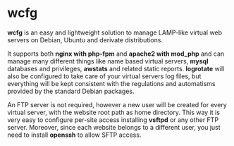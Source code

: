 wcfg
====

**wcfg** is an easy and lightweight solution to manage LAMP-like virtual web servers on Debian, Ubuntu and derivate distributions.

It supports both **nginx with php-fpm** and **apache2 with mod_php** and can manage many different things like name based virtual servers, **mysql** databases and privileges, **awstats** and related static reports. **logrotate** will also be configured to take care of your virtual servers log files, but everything will be kept consistent with the regulations and automatisms provided by the standard Debian packages.

An FTP server is not required, however a new user will be created for every virtual server, with the website root path as home directory. This way it is very easy to configure per-site access installing **vsftpd** or any other FTP server. Moreover, since each website belongs to a different user, you just need to install **openssh** to allow SFTP access.

